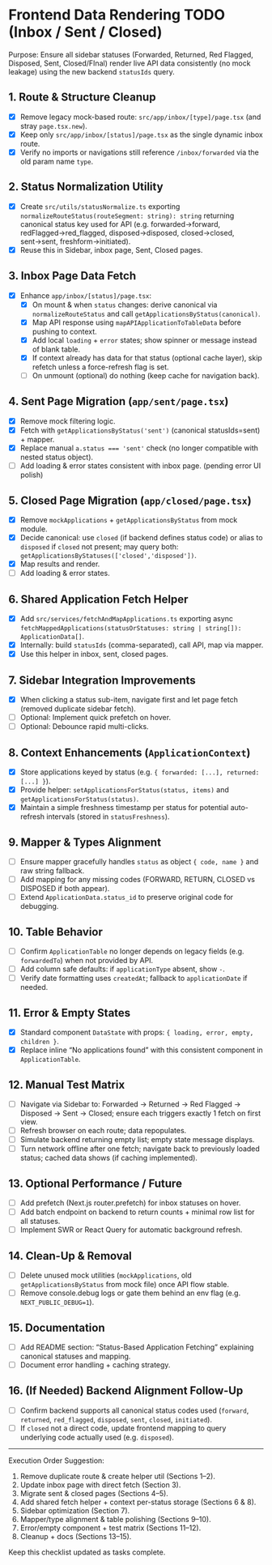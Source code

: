 # Frontend Data Rendering TODO (Inbox / Sent / Closed)

Purpose: Ensure all sidebar statuses (Forwarded, Returned, Red Flagged, Disposed, Sent, Closed/FInal) render live API data consistently (no mock leakage) using the new backend `statusIds` query.

## 1. Route & Structure Cleanup
- [x] Remove legacy mock-based route: `src/app/inbox/[type]/page.tsx` (and stray `page.tsx.new`).
- [x] Keep only `src/app/inbox/[status]/page.tsx` as the single dynamic inbox route.
- [x] Verify no imports or navigations still reference `/inbox/forwarded` via the old param name `type`.

## 2. Status Normalization Utility
- [x] Create `src/utils/statusNormalize.ts` exporting `normalizeRouteStatus(routeSegment: string): string` returning canonical status key used for API (e.g. forwarded→forward, redFlagged→red_flagged, disposed→disposed, closed→closed, sent→sent, freshform→initiated).
- [x] Reuse this in Sidebar, inbox page, Sent, Closed pages.

## 3. Inbox Page Data Fetch
- [x] Enhance `app/inbox/[status]/page.tsx`:
  - [x] On mount & when `status` changes: derive canonical via `normalizeRouteStatus` and call `getApplicationsByStatus(canonical)`.
  - [x] Map API response using `mapAPIApplicationToTableData` before pushing to context.
  - [x] Add local `loading` + `error` states; show spinner or message instead of blank table.
  - [x] If context already has data for that status (optional cache layer), skip refetch unless a force-refresh flag is set.
  - [ ] On unmount (optional) do nothing (keep cache for navigation back).

## 4. Sent Page Migration (`app/sent/page.tsx`)
- [x] Remove mock filtering logic.
- [x] Fetch with `getApplicationsByStatus('sent')` (canonical statusIds=sent) + mapper.
- [x] Replace manual `a.status === 'sent'` check (no longer compatible with nested status object).
- [ ] Add loading & error states consistent with inbox page. (pending error UI polish)

## 5. Closed Page Migration (`app/closed/page.tsx`)
- [x] Remove `mockApplications` + `getApplicationsByStatus` from mock module.
- [x] Decide canonical: use `closed` (if backend defines status code) or alias to `disposed` if `closed` not present; may query both: `getApplicationsByStatuses(['closed','disposed'])`.
- [x] Map results and render.
- [ ] Add loading & error states.

## 6. Shared Application Fetch Helper
- [x] Add `src/services/fetchAndMapApplications.ts` exporting async `fetchMappedApplications(statusOrStatuses: string | string[]): ApplicationData[]`.
- [x] Internally: build `statusIds` (comma-separated), call API, map via mapper.
- [x] Use this helper in inbox, sent, closed pages.

## 7. Sidebar Integration Improvements
- [x] When clicking a status sub-item, navigate first and let page fetch (removed duplicate sidebar fetch).
- [ ] Optional: Implement quick prefetch on hover.
- [ ] Optional: Debounce rapid multi-clicks.

## 8. Context Enhancements (`ApplicationContext`)
- [x] Store applications keyed by status (e.g. `{ forwarded: [...], returned: [...] }`).
- [x] Provide helper: `setApplicationsForStatus(status, items)` and `getApplicationsForStatus(status)`.
- [x] Maintain a simple freshness timestamp per status for potential auto-refresh intervals (stored in `statusFreshness`).

## 9. Mapper & Types Alignment
- [ ] Ensure mapper gracefully handles `status` as object `{ code, name }` and raw string fallback.
- [ ] Add mapping for any missing codes (FORWARD, RETURN, CLOSED vs DISPOSED if both appear).
- [ ] Extend `ApplicationData.status_id` to preserve original code for debugging.

## 10. Table Behavior
- [ ] Confirm `ApplicationTable` no longer depends on legacy fields (e.g. `forwardedTo`) when not provided by API.
- [ ] Add column safe defaults: if `applicationType` absent, show `-`.
- [ ] Verify date formatting uses `createdAt`; fallback to `applicationDate` if needed.

## 11. Error & Empty States
- [x] Standard component `DataState` with props: `{ loading, error, empty, children }`.
- [x] Replace inline “No applications found” with this consistent component in `ApplicationTable`.

## 12. Manual Test Matrix
- [ ] Navigate via Sidebar to: Forwarded → Returned → Red Flagged → Disposed → Sent → Closed; ensure each triggers exactly 1 fetch on first view.
- [ ] Refresh browser on each route; data repopulates.
- [ ] Simulate backend returning empty list; empty state message displays.
- [ ] Turn network offline after one fetch; navigate back to previously loaded status; cached data shows (if caching implemented).

## 13. Optional Performance / Future
- [ ] Add prefetch (Next.js router.prefetch) for inbox statuses on hover.
- [ ] Add batch endpoint on backend to return counts + minimal row list for all statuses.
- [ ] Implement SWR or React Query for automatic background refresh.

## 14. Clean-Up & Removal
- [ ] Delete unused mock utilities (`mockApplications`, old `getApplicationsByStatus` from mock file) once API flow stable.
- [ ] Remove console.debug logs or gate them behind an env flag (e.g. `NEXT_PUBLIC_DEBUG=1`).

## 15. Documentation
- [ ] Add README section: “Status-Based Application Fetching” explaining canonical statuses and mapping.
- [ ] Document error handling + caching strategy.

## 16. (If Needed) Backend Alignment Follow-Up
- [ ] Confirm backend supports all canonical status codes used (`forward`, `returned`, `red_flagged`, `disposed`, `sent`, `closed`, `initiated`).
- [ ] If `closed` not a direct code, update frontend mapping to query underlying code actually used (e.g. `disposed`).

---
Execution Order Suggestion:
1. Remove duplicate route & create helper util (Sections 1–2).
2. Update inbox page with direct fetch (Section 3).
3. Migrate sent & closed pages (Sections 4–5).
4. Add shared fetch helper + context per-status storage (Sections 6 & 8).
5. Sidebar optimization (Section 7).
6. Mapper/type alignment & table polishing (Sections 9–10).
7. Error/empty component + test matrix (Sections 11–12).
8. Cleanup + docs (Sections 13–15).

Keep this checklist updated as tasks complete.
